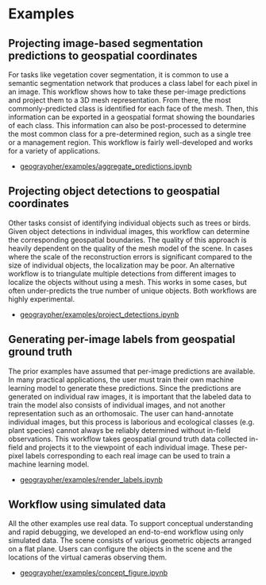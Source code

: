 # Examples
## Projecting image-based segmentation predictions to geospatial coordinates
For tasks like vegetation cover segmentation, it is common to use a semantic segmentation network that produces a class label for each pixel in an image. This workflow shows how to take these per-image predictions and project them to a 3D mesh representation. From there, the most commonly-predicted class is identified for each face of the mesh. Then, this information can be exported in a geospatial format showing the boundaries of each class. This information can also be post-processed to determine the most common class for a pre-determined region, such as a single tree or a management region. This workflow is fairly well-developed and works for a variety of applications.

* [geograypher/examples/aggregate_predictions.ipynb](https://github.com/open-forest-observatory/geograypher/blob/main/examples/aggregate_predictions.ipynb)

## Projecting object detections to geospatial coordinates
Other tasks consist of identifying individual objects such as trees or birds. Given object detections in individual images, this workflow can determine the corresponding geospatial boundaries. The quality of this approach is heavily dependent on the quality of the mesh model of the scene. In cases where the scale of the reconstruction errors is significant compared to the size of individual objects, the localization may be poor. An alternative workflow is to triangulate multiple detections from different images to localize the objects without using a mesh. This works in some cases, but often under-predicts the true number of unique objects. Both workflows are highly experimental.

* [geograypher/examples/project_detections.ipynb](https://github.com/open-forest-observatory/geograypher/blob/main/examples/project_detections.ipynb)
## Generating per-image labels from geospatial ground truth
The prior examples have assumed that per-image predictions are available. In many practical applications, the user must train their own machine learning model to generate these predictions. Since the predictions are generated on individual raw images, it is important that the labeled data to train the model also consists of individual images, and not another representation such as an orthomosaic. The user can hand-annotate individual images, but this process is laborious and ecological classes (e.g. plant species) cannot always be reliably determined without in-field observations. This workflow takes geospatial ground truth data collected in-field and projects it to the viewpoint of each individual image. These per-pixel labels corresponding to each real image can be used to train a machine learning model.

* [geograypher/examples/render_labels.ipynb](https://github.com/open-forest-observatory/geograypher/blob/main/examples/render_labels.ipynb)

## Workflow using simulated data
All the other examples use real data. To support conceptual understanding and rapid debugging, we developed an end-to-end workflow using only simulated data. The scene consists of various geometric objects arranged on a flat plane. Users can configure the objects in the scene and the locations of the virtual cameras observing them.

* [geograypher/examples/concept_figure.ipynb](https://github.com/open-forest-observatory/geograypher/blob/main/examples/concept_figure.ipynb)

